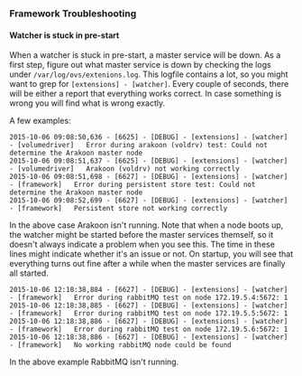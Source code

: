 ### Framework Troubleshooting

#### Watcher is stuck in pre-start
When a watcher is stuck in pre-start, a master service will be down. As a first step, figure out what master service is down by checking the logs under `/var/log/ovs/extenions.log`. This logfile contains a lot, so you might want to grep for `[extensions] - [watcher]`. Every couple of seconds, there will be either a report that everything works correct. In case something is wrong you will find what is wrong exactly.

A few examples:

```
2015-10-06 09:08:50,636 - [6625] - [DEBUG] - [extensions] - [watcher] - [volumedriver]   Error during arakoon (voldrv) test: Could not determine the Arakoon master node
2015-10-06 09:08:51,637 - [6625] - [DEBUG] - [extensions] - [watcher] - [volumedriver]   Arakoon (voldrv) not working correctly
2015-10-06 09:08:51,698 - [6627] - [DEBUG] - [extensions] - [watcher] - [framework]   Error during persistent store test: Could not determine the Arakoon master node
2015-10-06 09:08:52,699 - [6627] - [DEBUG] - [extensions] - [watcher] - [framework]   Persistent store not working correctly
```

In the above case Arakoon isn't running. Note that when a node boots up, the watcher might be started before the master services themself, so it doesn't always indicate a problem when you see this. The time in these lines might indicate whether it's an issue or not. On startup, you will see that everything turns out fine after a while when the master services are finally all started.

```
2015-10-06 12:18:38,884 - [6627] - [DEBUG] - [extensions] - [watcher] - [framework]   Error during rabbitMQ test on node 172.19.5.4:5672: 1
2015-10-06 12:18:38,885 - [6627] - [DEBUG] - [extensions] - [watcher] - [framework]   Error during rabbitMQ test on node 172.19.5.5:5672: 1
2015-10-06 12:18:38,886 - [6627] - [DEBUG] - [extensions] - [watcher] - [framework]   Error during rabbitMQ test on node 172.19.5.6:5672: 1
2015-10-06 12:18:38,886 - [6627] - [DEBUG] - [extensions] - [watcher] - [framework]   No working rabbitMQ node could be found
```

In the above example RabbitMQ isn't running.
